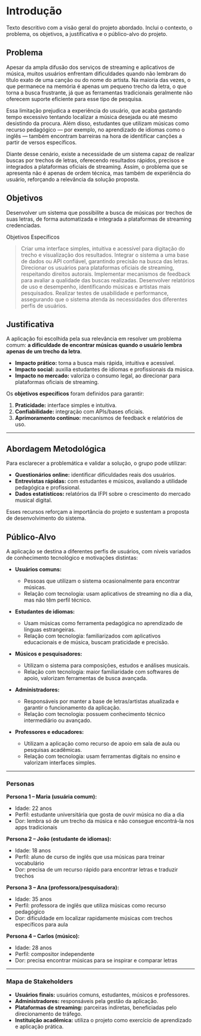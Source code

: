 # Introdução

Texto descritivo com a visão geral do projeto abordado. Inclui o contexto, o problema, os objetivos, a justificativa e o público-alvo do projeto.

## Problema
Apesar da ampla difusão dos serviços de streaming e aplicativos de música, muitos usuários enfrentam dificuldades quando não lembram do título exato de uma canção ou do nome do artista. Na maioria das vezes, o que permanece na memória é apenas um pequeno trecho da letra, o que torna a busca frustrante, já que as ferramentas tradicionais geralmente não oferecem suporte eficiente para esse tipo de pesquisa.

Essa limitação prejudica a experiência do usuário, que acaba gastando tempo excessivo tentando localizar a música desejada ou até mesmo desistindo da procura. Além disso, estudantes que utilizam músicas como recurso pedagógico — por exemplo, no aprendizado de idiomas como o inglês — também encontram barreiras na hora de identificar canções a partir de versos específicos.

Diante desse cenário, existe a necessidade de um sistema capaz de realizar buscas por trechos de letras, oferecendo resultados rápidos, precisos e integrados a plataformas oficiais de streaming. Assim, o problema que se apresenta não é apenas de ordem técnica, mas também de experiência do usuário, reforçando a relevância da solução
proposta.


## Objetivos

Desenvolver um sistema que possibilite a busca de músicas por trechos de suas letras, de forma automatizada e integrada a plataformas de streaming credenciadas.

Objetivos Específicos
> Criar uma interface simples, intuitiva e acessível para digitação do trecho e visualização dos resultados.
> Integrar o sistema a uma base de dados ou API confiável, garantindo precisão na busca das letras.
> Direcionar os usuários para plataformas oficiais de streaming, respeitando direitos autorais.
> Implementar mecanismos de feedback para avaliar a qualidade das buscas realizadas.
> Desenvolver relatórios de uso e desempenho, identificando músicas e artistas mais pesquisados.
> Realizar testes de usabilidade e performance, assegurando que o sistema atenda às necessidades dos diferentes perfis de usuários.


## Justificativa

A aplicação foi escolhida pela sua relevância em resolver um problema comum: **a dificuldade de encontrar músicas quando o usuário lembra apenas de um trecho da letra**.  

- **Impacto prático:** torna a busca mais rápida, intuitiva e acessível.  
- **Impacto social:** auxilia estudantes de idiomas e profissionais da música.  
- **Impacto no mercado:** valoriza o consumo legal, ao direcionar para plataformas oficiais de streaming.  

Os **objetivos específicos** foram definidos para garantir:  
1. **Praticidade:** interface simples e intuitiva.  
2. **Confiabilidade:** integração com APIs/bases oficiais.  
3. **Aprimoramento contínuo:** mecanismos de feedback e relatórios de uso.  

---

## Abordagem Metodológica  

Para esclarecer a problemática e validar a solução, o grupo pode utilizar:  
- **Questionários online:** identificar dificuldades reais dos usuários.  
- **Entrevistas rápidas:** com estudantes e músicos, avaliando a utilidade pedagógica e profissional.  
- **Dados estatísticos:** relatórios da IFPI sobre o crescimento do mercado musical digital.  

Esses recursos reforçam a importância do projeto e sustentam a proposta de desenvolvimento do sistema.  


## Público-Alvo  

A aplicação se destina a diferentes perfis de usuários, com níveis variados de conhecimento tecnológico e motivações distintas:  

- **Usuários comuns:**  
  - Pessoas que utilizam o sistema ocasionalmente para encontrar músicas.  
  - Relação com tecnologia: usam aplicativos de streaming no dia a dia, mas não têm perfil técnico.  

- **Estudantes de idiomas:**  
  - Usam músicas como ferramenta pedagógica no aprendizado de línguas estrangeiras.  
  - Relação com tecnologia: familiarizados com aplicativos educacionais e de música, buscam praticidade e precisão.  

- **Músicos e pesquisadores:**  
  - Utilizam o sistema para composições, estudos e análises musicais.  
  - Relação com tecnologia: maior familiaridade com softwares de apoio, valorizam ferramentas de busca avançada.  

- **Administradores:**  
  - Responsáveis por manter a base de letras/artistas atualizada e garantir o funcionamento da aplicação.  
  - Relação com tecnologia: possuem conhecimento técnico intermediário ou avançado.  

- **Professores e educadores:**  
  - Utilizam a aplicação como recurso de apoio em sala de aula ou pesquisas acadêmicas.  
  - Relação com tecnologia: usam ferramentas digitais no ensino e valorizam interfaces simples.  

---

### Personas  

**Persona 1 – Maria (usuária comum):**  
- Idade: 22 anos  
- Perfil: estudante universitária que gosta de ouvir música no dia a dia  
- Dor: lembra só de um trecho da música e não consegue encontrá-la nos apps tradicionais  

**Persona 2 – João (estudante de idiomas):**  
- Idade: 18 anos  
- Perfil: aluno de curso de inglês que usa músicas para treinar vocabulário  
- Dor: precisa de um recurso rápido para encontrar letras e traduzir trechos  

**Persona 3 – Ana (professora/pesquisadora):**  
- Idade: 35 anos  
- Perfil: professora de inglês que utiliza músicas como recurso pedagógico  
- Dor: dificuldade em localizar rapidamente músicas com trechos específicos para aula  

**Persona 4 – Carlos (músico):**  
- Idade: 28 anos  
- Perfil: compositor independente  
- Dor: precisa encontrar músicas para se inspirar e comparar letras  

---

### Mapa de Stakeholders  

- **Usuários finais:** usuários comuns, estudantes, músicos e professores.  
- **Administradores:** responsáveis pela gestão da aplicação.  
- **Plataformas de streaming:** parceiras indiretas, beneficiadas pelo direcionamento de tráfego.  
- **Instituição acadêmica:** utiliza o projeto como exercício de aprendizado e aplicação prática.  



